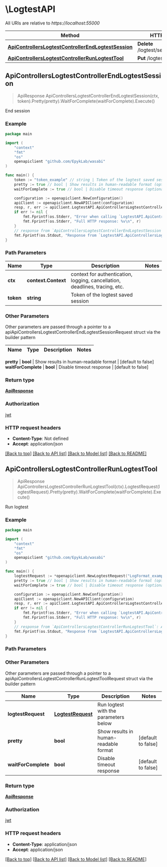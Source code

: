 # \LogtestAPI

All URIs are relative to *https://localhost:55000*

Method | HTTP request | Description
------------- | ------------- | -------------
[**ApiControllersLogtestControllerEndLogtestSession**](LogtestAPI.md#ApiControllersLogtestControllerEndLogtestSession) | **Delete** /logtest/sessions/{token} | End session
[**ApiControllersLogtestControllerRunLogtestTool**](LogtestAPI.md#ApiControllersLogtestControllerRunLogtestTool) | **Put** /logtest | Run logtest



## ApiControllersLogtestControllerEndLogtestSession

> ApiResponse ApiControllersLogtestControllerEndLogtestSession(ctx, token).Pretty(pretty).WaitForComplete(waitForComplete).Execute()

End session



### Example

```go
package main

import (
	"context"
	"fmt"
	"os"
	openapiclient "github.com/EpykLab/wasabi"
)

func main() {
	token := "token_example" // string | Token of the logtest saved session
	pretty := true // bool | Show results in human-readable format (optional) (default to false)
	waitForComplete := true // bool | Disable timeout response (optional) (default to false)

	configuration := openapiclient.NewConfiguration()
	apiClient := openapiclient.NewAPIClient(configuration)
	resp, r, err := apiClient.LogtestAPI.ApiControllersLogtestControllerEndLogtestSession(context.Background(), token).Pretty(pretty).WaitForComplete(waitForComplete).Execute()
	if err != nil {
		fmt.Fprintf(os.Stderr, "Error when calling `LogtestAPI.ApiControllersLogtestControllerEndLogtestSession``: %v\n", err)
		fmt.Fprintf(os.Stderr, "Full HTTP response: %v\n", r)
	}
	// response from `ApiControllersLogtestControllerEndLogtestSession`: ApiResponse
	fmt.Fprintf(os.Stdout, "Response from `LogtestAPI.ApiControllersLogtestControllerEndLogtestSession`: %v\n", resp)
}
```

### Path Parameters


Name | Type | Description  | Notes
------------- | ------------- | ------------- | -------------
**ctx** | **context.Context** | context for authentication, logging, cancellation, deadlines, tracing, etc.
**token** | **string** | Token of the logtest saved session |

### Other Parameters

Other parameters are passed through a pointer to a apiApiControllersLogtestControllerEndLogtestSessionRequest struct via the builder pattern


Name | Type | Description  | Notes
------------- | ------------- | ------------- | -------------

 **pretty** | **bool** | Show results in human-readable format | [default to false]
 **waitForComplete** | **bool** | Disable timeout response | [default to false]

### Return type

[**ApiResponse**](ApiResponse.md)

### Authorization

[jwt](../README.md#jwt)

### HTTP request headers

- **Content-Type**: Not defined
- **Accept**: application/json

[[Back to top]](#) [[Back to API list]](../README.md#documentation-for-api-endpoints)
[[Back to Model list]](../README.md#documentation-for-models)
[[Back to README]](../README.md)


## ApiControllersLogtestControllerRunLogtestTool

> ApiResponse ApiControllersLogtestControllerRunLogtestTool(ctx).LogtestRequest(logtestRequest).Pretty(pretty).WaitForComplete(waitForComplete).Execute()

Run logtest



### Example

```go
package main

import (
	"context"
	"fmt"
	"os"
	openapiclient "github.com/EpykLab/wasabi"
)

func main() {
	logtestRequest := *openapiclient.NewLogtestRequest("LogFormat_example", "Location_example", "Event_example") // LogtestRequest | Run logtest with the parameters below
	pretty := true // bool | Show results in human-readable format (optional) (default to false)
	waitForComplete := true // bool | Disable timeout response (optional) (default to false)

	configuration := openapiclient.NewConfiguration()
	apiClient := openapiclient.NewAPIClient(configuration)
	resp, r, err := apiClient.LogtestAPI.ApiControllersLogtestControllerRunLogtestTool(context.Background()).LogtestRequest(logtestRequest).Pretty(pretty).WaitForComplete(waitForComplete).Execute()
	if err != nil {
		fmt.Fprintf(os.Stderr, "Error when calling `LogtestAPI.ApiControllersLogtestControllerRunLogtestTool``: %v\n", err)
		fmt.Fprintf(os.Stderr, "Full HTTP response: %v\n", r)
	}
	// response from `ApiControllersLogtestControllerRunLogtestTool`: ApiResponse
	fmt.Fprintf(os.Stdout, "Response from `LogtestAPI.ApiControllersLogtestControllerRunLogtestTool`: %v\n", resp)
}
```

### Path Parameters



### Other Parameters

Other parameters are passed through a pointer to a apiApiControllersLogtestControllerRunLogtestToolRequest struct via the builder pattern


Name | Type | Description  | Notes
------------- | ------------- | ------------- | -------------
 **logtestRequest** | [**LogtestRequest**](LogtestRequest.md) | Run logtest with the parameters below |
 **pretty** | **bool** | Show results in human-readable format | [default to false]
 **waitForComplete** | **bool** | Disable timeout response | [default to false]

### Return type

[**ApiResponse**](ApiResponse.md)

### Authorization

[jwt](../README.md#jwt)

### HTTP request headers

- **Content-Type**: application/json
- **Accept**: application/json

[[Back to top]](#) [[Back to API list]](../README.md#documentation-for-api-endpoints)
[[Back to Model list]](../README.md#documentation-for-models)
[[Back to README]](../README.md)
